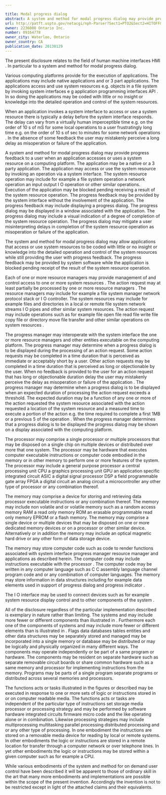 ```yaml
---

title: Modal progress dialog
abstract: A system and method for modal progress dialog may provide progress feedback to a user when an application accesses or uses system resources on a computing platform. The application may access or use the system resource by invoking an operation via a system interface. Execution of the application may be blocked pending receiving a result of the system resource operation. The progress feedback may be provided by the system interface without the involvement of the application. The progress feedback may include displaying a progress dialog. The progress dialog may be displayed in a window associated with the application. The progress dialog may include a visual indication of a degree of completion of the system resource operation. The progress dialog may mitigate a user misinterpreting delays in completion of the system resource operation as misoperation or failure of the application.
url: http://patft.uspto.gov/netacgi/nph-Parser?Sect1=PTO2&Sect2=HITOFF&p=1&u=%2Fnetahtml%2FPTO%2Fsearch-adv.htm&r=1&f=G&l=50&d=PALL&S1=09164778&OS=09164778&RS=09164778
owner: 2236008 Ontario Inc.
number: 09164778
owner_city: Waterloo, Ontario
owner_country: CA
publication_date: 20130129
---
```

The present disclosure relates to the field of human machine interfaces HMI . In particular to a system and method for modal progress dialog.

Various computing platforms provide for the execution of applications. The applications may include native applications and or 3 part applications. The applications access and use system resources e.g. objects in a file system by invoking system interfaces e g application programming interfaces API . In so doing the applications may be coded with little or no insight or knowledge into the detailed operation and control of the system resources.

When an application invokes a system interface to access or use a system resource there is typically a delay before the system interface responds. The delay can vary from a virtually human imperceptible time e.g. on the order of 10 s of mS for some local operations to a user frustratingly long time e.g. on the order of 10 s of sec to minutes for some network operations . In the absence of some feedback the user may mistakenly perceive a long delay as misoperation or failure of the application.

A system and method for modal progress dialog may provide progress feedback to a user when an application accesses or uses a system resource on a computing platform. The application may be a native or a 3 party application. The application may access or use the system resource by invoking an operation via a system interface. The system resource operation may include for example a file system operation a network operation an input output I O operation or other similar operations. Execution of the application may be blocked pending receiving a result of the system resource operation. The progress feedback may be provided by the system interface without the involvement of the application. The progress feedback may include displaying a progress dialog. The progress dialog may be displayed in a window associated with the application. The progress dialog may include a visual indication of a degree of completion of the system resource operation. The progress dialog may mitigate a user misinterpreting delays in completion of the system resource operation as misoperation or failure of the application.

The system and method for modal progress dialog may allow applications that access or use system resources to be coded with little or no insight or knowledge into the detailed operation and control of the system resources while still providing the user with progress feedback. The progress feedback may be provided by system software while the application is blocked pending receipt of the result of the system resource operation.

Each of one or more resource managers may provide management of and control access to one or more system resources . The action request may at least partially be processed by one or more resource managers . The resource managers may include for example a file system manager network protocol stack or I O controller. The system resources may include for example files and directories in a local or remote file system network streams I O pipes and other similar system resources. The action request may include operations such as for example file open file read file write file copy file or directory move file transfer and other similar operations on system resources .

The progress manager may interoperate with the system interface the one or more resource managers and other entities executable on the computing platform. The progress manager may determine when a progress dialog is to be displayed during the processing of an action request. Some action requests may be completed in a time duration that is perceived as immediate or acceptably short by a user. Other action requests may be completed in a time duration that is perceived as long or objectionable by the user. When no feedback is provided to the user for an action request that has long or objectionable duration delay the user may mistakenly perceive the delay as misoperation or failure of the application . The progress manager may determine when a progress dialog is to be displayed when an expected duration of processing the action request exceeds a threshold. The expected duration may be a function of any one or more of the action requested the system resource associated with the action requested a location of the system resource and a measured time to execute a portion of the action e.g. the time required to complete a first 1MB or a previous 5 of the operation . When the progress manager determines that a progress dialog is to be displayed the progress dialog may be shown on a display associated with the computing platform.

The processor may comprise a single processor or multiple processors that may be disposed on a single chip on multiple devices or distributed over more that one system. The processor may be hardware that executes computer executable instructions or computer code embodied in the memory or in other memory to perform one or more features of the system. The processor may include a general purpose processor a central processing unit CPU a graphics processing unit GPU an application specific integrated circuit ASIC a digital signal processor DSP a field programmable gate array FPGA a digital circuit an analog circuit a microcontroller any other type of processor or any combination thereof.

The memory may comprise a device for storing and retrieving data processor executable instructions or any combination thereof. The memory may include non volatile and or volatile memory such as a random access memory RAM a read only memory ROM an erasable programmable read only memory EPROM or a flash memory. The memory may comprise a single device or multiple devices that may be disposed on one or more dedicated memory devices or on a processor or other similar device. Alternatively or in addition the memory may include an optical magnetic hard drive or any other form of data storage device.

The memory may store computer code such as code to render functions associated with system interface progress manager resource manager and applications as described herein. The computer code may include instructions executable with the processor . The computer code may be written in any computer language such as C C assembly language channel program code and or any combination of computer languages. The memory may store information in data structures including for example data elements used in support of progress dialog and progress indicator .

The I O interface may be used to connect devices such as for example system resource display control and to other components of the system .

All of the disclosure regardless of the particular implementation described is exemplary in nature rather than limiting. The systems and may include more fewer or different components than illustrated in . Furthermore each one of the components of systems and may include more fewer or different elements than is illustrated in . Flags data databases tables entities and other data structures may be separately stored and managed may be incorporated into a single memory or database may be distributed or may be logically and physically organized in many different ways. The components may operate independently or be part of a same program or hardware. The components may be resident on separate hardware such as separate removable circuit boards or share common hardware such as a same memory and processor for implementing instructions from the memory. Programs may be parts of a single program separate programs or distributed across several memories and processors.

The functions acts or tasks illustrated in the figures or described may be executed in response to one or more sets of logic or instructions stored in or on computer readable media. The functions acts or tasks are independent of the particular type of instructions set storage media processor or processing strategy and may be performed by software hardware integrated circuits firmware micro code and the like operating alone or in combination. Likewise processing strategies may include multiprocessing multitasking parallel processing distributed processing and or any other type of processing. In one embodiment the instructions are stored on a removable media device for reading by local or remote systems. In other embodiments the logic or instructions are stored in a remote location for transfer through a computer network or over telephone lines. In yet other embodiments the logic or instructions may be stored within a given computer such as for example a CPU.

While various embodiments of the system and method for on demand user control have been described it will be apparent to those of ordinary skill in the art that many more embodiments and implementations are possible within the scope of the present invention. Accordingly the invention is not to be restricted except in light of the attached claims and their equivalents.

